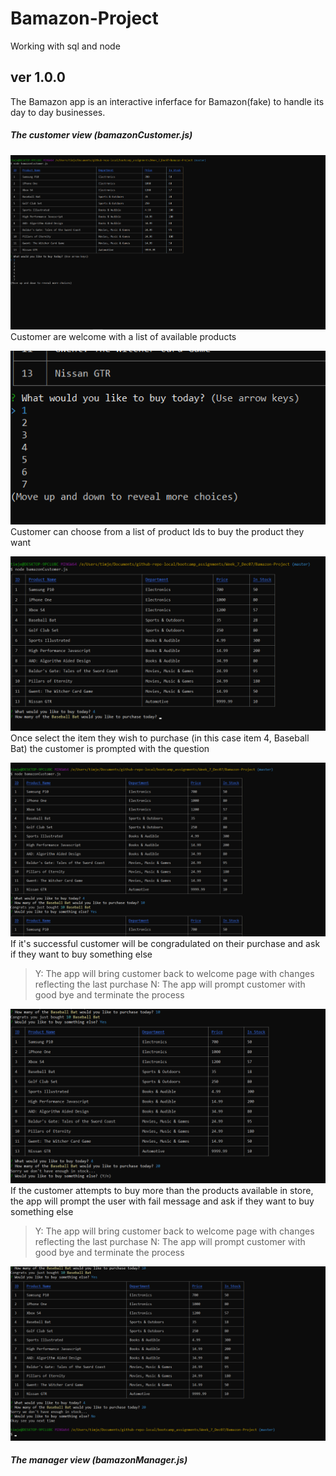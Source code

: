 # Bamazon-Project
Working with sql and node <br>


## ver 1.0.0 

The Bamazon app is an interactive inferface for Bamazon(fake) to handle its day to day businesses.


##### The customer view (bamazonCustomer.js)

![welcoming log](./screenshots/bamazonCustomer_start.png) <br>
Customer are welcome with a list of available products <br>

![choices](./screenshots/bamazonCustomer_options.png) <br>
Customer can choose from a list of product Ids to buy the product they want <br>

![Buy product](./screenshots/bamazonCustomer_quantity.png) 
Once select the item they wish to purchase (in this case item 4, Baseball Bat) the customer is prompted with the question

![success](./screenshots/bamazonCustomer_successful.png)
If it's successful customer will be congradulated on their purchase and ask if they want to buy something else
> Y: The app will bring customer back to welcome page with changes reflecting the last purchase
> N: The app will prompt customer with good bye and terminate the process

![fail](./screenshots/bamazonCustomer_fail.png)
If the customer attempts to buy more than the products available in store, the app will prompt the user with fail message and ask if they want to buy something else
> Y: The app will bring customer back to welcome page with changes reflecting the last purchase
> N: The app will prompt customer with good bye and terminate the process

![goodbye](./screenshots/bamazonCustomer_seeyounexttime.png)




##### The manager view (bamazonManager.js)
